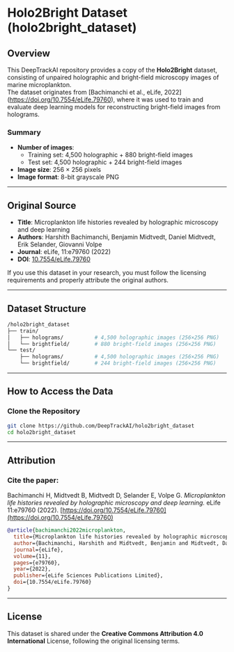# Holo2Bright Dataset (holo2bright_dataset)

## Overview

This DeepTrackAI repository provides a copy of the **Holo2Bright** dataset, consisting of unpaired holographic and bright-field microscopy images of marine microplankton.  
The dataset originates from [Bachimanchi et al., eLife, 2022] (https://doi.org/10.7554/eLife.79760), where it was used to train and evaluate deep learning models for reconstructing bright-field images from holograms.

### Summary
- **Number of images**:  
  - Training set: 4,500 holographic + 880 bright-field images  
  - Test set: 4,500 holographic + 244 bright-field images  
- **Image size**: 256 × 256 pixels  
- **Image format**: 8-bit grayscale PNG  

---

## Original Source

- **Title**: Microplankton life histories revealed by holographic microscopy and deep learning
- **Authors**: Harshith Bachimanchi, Benjamin Midtvedt, Daniel Midtvedt, Erik Selander, Giovanni Volpe  
- **Journal**: eLife, 11:e79760 (2022)  
- **DOI**: [10.7554/eLife.79760](https://doi.org/10.7554/eLife.79760)  

If you use this dataset in your research, you must follow the licensing requirements and properly attribute the original authors.

---

## Dataset Structure

```bash
/holo2bright_dataset
├── train/
│   ├── holograms/          # 4,500 holographic images (256×256 PNG)
│   └── brightfield/        # 880 bright-field images (256×256 PNG)
└── test/
    ├── holograms/          # 4,500 holographic images (256×256 PNG)
    └── brightfield/        # 244 bright-field images (256×256 PNG)
```

---

## How to Access the Data

### Clone the Repository
```bash
git clone https://github.com/DeepTrackAI/holo2bright_dataset
cd holo2bright_dataset
```

---

## Attribution

### Cite the paper:
Bachimanchi H, Midtvedt B, Midtvedt D, Selander E, Volpe G. *Microplankton life histories revealed by holographic microscopy and deep learning.* eLife 11:e79760 (2022). [https://doi.org/10.7554/eLife.79760](https://doi.org/10.7554/eLife.79760)

```bibtex
@article{bachimanchi2022microplankton,
  title={Microplankton life histories revealed by holographic microscopy and deep learning},
  author={Bachimanchi, Harshith and Midtvedt, Benjamin and Midtvedt, Daniel and Selander, Erik and Volpe, Giovanni},
  journal={eLife},
  volume={11},
  pages={e79760},
  year={2022},
  publisher={eLife Sciences Publications Limited},
  doi={10.7554/eLife.79760}
}
```

---

## License

This dataset is shared under the **Creative Commons Attribution 4.0 International** License, following the original licensing terms.
